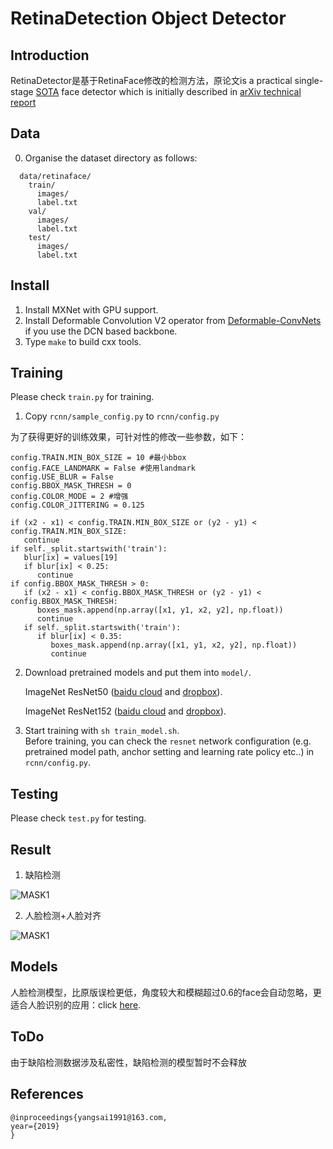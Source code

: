 # RetinaDetection Object Detector

## Introduction

RetinaDetector是基于RetinaFace修改的检测方法，原论文is a practical single-stage [SOTA](http://shuoyang1213.me/WIDERFACE/WiderFace_Results.html) face detector which is initially described in [arXiv technical report](https://arxiv.org/abs/1905.00641)

## Data

0. Organise the dataset directory as follows:

```Shell
  data/retinaface/
    train/
      images/
      label.txt
    val/
      images/
      label.txt
    test/
      images/
      label.txt
```

## Install

1. Install MXNet with GPU support.
2. Install Deformable Convolution V2 operator from [Deformable-ConvNets](https://github.com/msracver/Deformable-ConvNets) if you use the DCN based backbone.
3. Type ``make`` to build cxx tools.

## Training

Please check ``train.py`` for training.

1. Copy ``rcnn/sample_config.py`` to ``rcnn/config.py``

为了获得更好的训练效果，可针对性的修改一些参数，如下：

```Shell
config.TRAIN.MIN_BOX_SIZE = 10 #最小bbox
config.FACE_LANDMARK = False #使用landmark
config.USE_BLUR = False
config.BBOX_MASK_THRESH = 0
config.COLOR_MODE = 2 #增强
config.COLOR_JITTERING = 0.125
```

```Shell
if (x2 - x1) < config.TRAIN.MIN_BOX_SIZE or (y2 - y1) < config.TRAIN.MIN_BOX_SIZE:
   continue
if self._split.startswith('train'):
   blur[ix] = values[19]
   if blur[ix] < 0.25:
      continue
if config.BBOX_MASK_THRESH > 0:
   if (x2 - x1) < config.BBOX_MASK_THRESH or (y2 - y1) < config.BBOX_MASK_THRESH:
      boxes_mask.append(np.array([x1, y1, x2, y2], np.float))
      continue
   if self._split.startswith('train'):
      if blur[ix] < 0.35:
         boxes_mask.append(np.array([x1, y1, x2, y2], np.float))
         continue
```

2. Download pretrained models and put them into ``model/``. 

    ImageNet ResNet50 ([baidu cloud](https://pan.baidu.com/s/1WAkU9ZA_j-OmzO-sdk9whA) and [dropbox](https://www.dropbox.com/s/48b850vmnaaasfl/imagenet-resnet-50.zip?dl=0)). 

    ImageNet ResNet152 ([baidu cloud](https://pan.baidu.com/s/1nzQ6CzmdKFzg8bM8ChZFQg) and [dropbox](https://www.dropbox.com/s/8ypcra4nqvm32v6/imagenet-resnet-152.zip?dl=0)).

3. Start training with ``sh train_model.sh``.  
Before training, you can check the ``resnet`` network configuration (e.g. pretrained model path, anchor setting and learning rate policy etc..) in ``rcnn/config.py``.

## Testing

Please check ``test.py`` for testing.

## Result

1. 缺陷检测

![MASK1](https://github.com/bleakie/RetinaDetection/blob/master/images/00001673.jpg)

2. 人脸检测+人脸对齐

![MASK1](https://github.com/bleakie/RetinaDetection/blob/master/images/0000.png)

## Models

人脸检测模型，比原版误检更低，角度较大和模糊超过0.6的face会自动忽略，更适合人脸识别的应用：click [here](http://www.multcloud.com/share/5079e926-283b-4833-a216-b3de42eea0fe).

## ToDo

由于缺陷检测数据涉及私密性，缺陷检测的模型暂时不会释放

## References

```
@inproceedings{yangsai1991@163.com,
year={2019}
}
```


